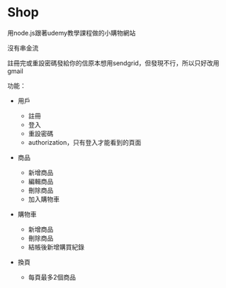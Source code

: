 # Shop
<p>用node.js跟著udemy教學課程做的小購物網站</p>
<p>沒有串金流</p>
<p>註冊完或重設密碼發給你的信原本想用sendgrid，但發現不行，所以只好改用gmail</p>

功能：
- 用戶
  - 註冊
  - 登入
  - 重設密碼
  - authorization，只有登入才能看到的頁面
  
- 商品
  - 新增商品
  - 編輯商品
  - 刪除商品
  - 加入購物車
  
- 購物車
  - 新增商品
  - 刪除商品
  - 結帳後新增購買紀錄
  
- 換頁
  - 每頁最多2個商品
